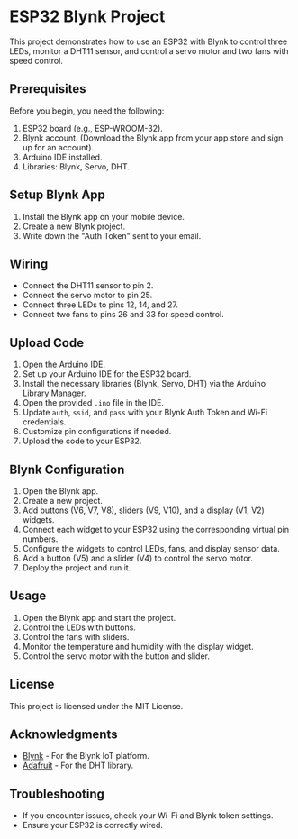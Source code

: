 # ESP32 Blynk Project

This project demonstrates how to use an ESP32 with Blynk to control three LEDs, monitor a DHT11 sensor, and control a servo motor and two fans with speed control.

## Prerequisites

Before you begin, you need the following:

1. ESP32 board (e.g., ESP-WROOM-32).
2. Blynk account. (Download the Blynk app from your app store and sign up for an account).
3. Arduino IDE installed.
4. Libraries: Blynk, Servo, DHT.

## Setup Blynk App

1. Install the Blynk app on your mobile device.
2. Create a new Blynk project.
3. Write down the "Auth Token" sent to your email.

## Wiring

- Connect the DHT11 sensor to pin 2.
- Connect the servo motor to pin 25.
- Connect three LEDs to pins 12, 14, and 27.
- Connect two fans to pins 26 and 33 for speed control.

## Upload Code

1. Open the Arduino IDE.
2. Set up your Arduino IDE for the ESP32 board.
3. Install the necessary libraries (Blynk, Servo, DHT) via the Arduino Library Manager.
4. Open the provided `.ino` file in the IDE.
5. Update `auth`, `ssid`, and `pass` with your Blynk Auth Token and Wi-Fi credentials.
6. Customize pin configurations if needed.
7. Upload the code to your ESP32.

## Blynk Configuration

1. Open the Blynk app.
2. Create a new project.
3. Add buttons (V6, V7, V8), sliders (V9, V10), and a display (V1, V2) widgets.
4. Connect each widget to your ESP32 using the corresponding virtual pin numbers.
5. Configure the widgets to control LEDs, fans, and display sensor data.
6. Add a button (V5) and a slider (V4) to control the servo motor.
7. Deploy the project and run it.

## Usage

1. Open the Blynk app and start the project.
2. Control the LEDs with buttons.
3. Control the fans with sliders.
4. Monitor the temperature and humidity with the display widget.
5. Control the servo motor with the button and slider.

## License

This project is licensed under the MIT License.

## Acknowledgments

- [Blynk](https://blynk.io/) - For the Blynk IoT platform.
- [Adafruit](https://www.adafruit.com/) - For the DHT library.

## Troubleshooting

- If you encounter issues, check your Wi-Fi and Blynk token settings.
- Ensure your ESP32 is correctly wired.

